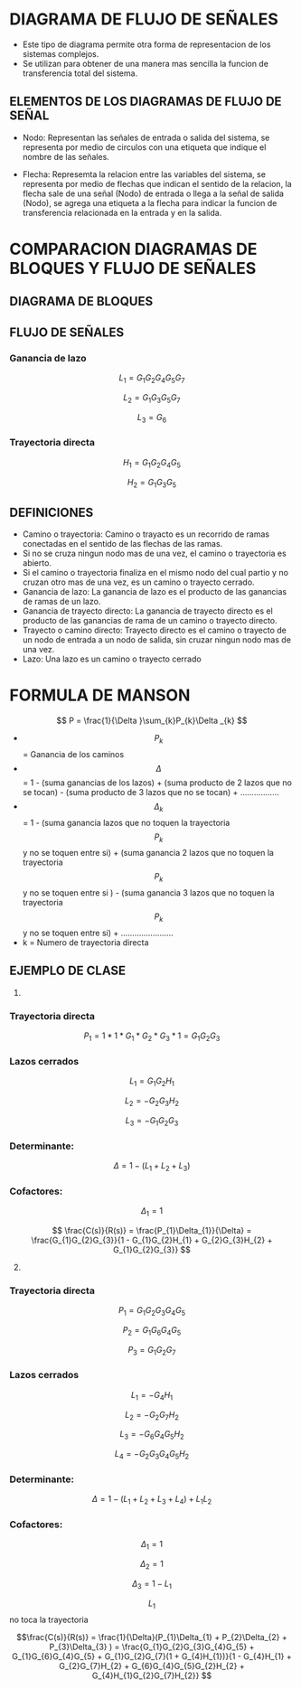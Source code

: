 # DIAGRAMA DE FLUJO DE SEÑALES 
- Este tipo de diagrama permite otra forma de representacion de los sistemas complejos.
- Se utilizan para obtener de una manera mas sencilla la funcion de transferencia total del sistema.
## ELEMENTOS DE LOS DIAGRAMAS DE FLUJO DE SEÑAL 
- Nodo: Representan las señales de entrada o salida del sistema, se representa por medio de circulos con una etiqueta que indique el nombre de las señales.



- Flecha: Represemta la relacion entre las variables del sistema, se representa por medio de flechas que indican el sentido de la relacion, la flecha sale de una señal (Nodo) de entrada o llega a la señal de salida (Nodo), se agrega una etiqueta a la flecha para indicar la funcion de transferencia relacionada en la entrada y en la salida.





# COMPARACION DIAGRAMAS DE BLOQUES Y FLUJO DE SEÑALES 
## DIAGRAMA DE BLOQUES



## FLUJO DE SEÑALES 



### Ganancia de lazo

$$ L_{1} = G_{1}G_{2}G_{4}G_{5}G_{7} $$



$$ L_{2} = G_{1}G_{3}G_{5}G_{7} $$



$$ L_{3} = G_{6} $$



### Trayectoria directa 

$$ H_{1} = G_{1}G_{2}G_{4}G_{5} $$



$$ H_{2} = G_{1}G_{3}G_{5} $$



## DEFINICIONES 
- Camino o trayectoria: Camino o trayacto es un recorrido de ramas conectadas en el sentido de las flechas de las ramas.
- Si no se cruza ningun nodo mas de una vez, el camino o trayectoria es abierto.
- Si el camino o trayectoria finaliza en el mismo nodo del cual partio y no cruzan otro mas de una vez, es un camino o trayecto cerrado.
- Ganancia de lazo: La ganancia de lazo es el producto de las ganancias de ramas de un lazo.
- Ganancia de trayecto directo: La ganancia de trayecto directo es el producto de las ganancias de rama de un camino o trayecto directo.
- Trayecto o camino directo: Trayecto directo es el camino o trayecto de un nodo de entrada a un nodo de salida, sin cruzar ningun nodo mas de una vez.
- Lazo: Una lazo es un camino o trayecto cerrado
# FORMULA DE MANSON

$$ P = \frac{1}{\Delta }\sum_{k}P_{k}\Delta _{k} $$

- $$P_{k}$$ = Ganancia de los caminos
- $$\Delta$$ = 1 - (suma ganancias de los lazos) + (suma producto de 2 lazos que no se tocan) - (suma producto de 3 lazos que no se tocan) + .................
- $$\Delta_{k}$$ = 1 - (suma ganancia lazos que no toquen la trayectoria $$P_{k}$$ y no se toquen entre si) + (suma ganancia 2 lazos que no toquen la trayectoria $$P_{k}$$ y no se toquen entre si ) - (suma ganancia 3 lazos que no toquen la trayectoria $$P_{k}$$ y no se toquen entre si) + .......................
- k = Numero de trayectoria directa
## EJEMPLO DE CLASE
1.



### Trayectoria directa 

$$ P_{1} = 1 * 1 * G_{1} * G_{2} * G_{3} * 1 = G_{1}G_{2}G_{3} $$



### Lazos cerrados 

$$ L_{1} = G_{1}G_{2}H_{1} $$



$$ L_{2} = -G_{2}G_{3}H_{2} $$



$$ L_{3} = -G_{1}G_{2}G_{3} $$



### Determinante:

$$ \Delta = 1 - (L_{1} + L_{2} + L_{3}) $$

### Cofactores:

$$ \Delta_{1} = 1 $$ 

$$ \frac{C(s)}{R(s)} = \frac{P_{1}\Delta_{1}}{\Delta} = \frac{G_{1}G_{2}G_{3}}{1 - G_{1}G_{2}H_{1} + G_{2}G_{3}H_{2} + G_{1}G_{2}G_{3}} $$

2.



### Trayectoria directa  

$$ P_{1} = G_{1}G_{2}G_{3}G_{4}G_{5} $$



$$ P_{2} = G_{1}G_{6}G_{4}G_{5} $$



$$ P_{3} = G_{1}G_{2}G_{7} $$



### Lazos cerrados

$$ L_{1} = -G_{4}H_{1} $$



$$ L_{2} = -G_{2}G_{7}H_{2} $$



$$ L_{3} = -G_{6}G_{4}G_{5}H_{2} $$



$$ L_{4} = -G_{2}G_{3}G_{4}G_{5}H_{2} $$



### Determinante:

$$ \Delta = 1 - (L_{1} + L_{2} + L_{3}+L_{4})+L_{1}L_{2} $$

### Cofactores:

$$ \Delta_{1} = 1 $$

$$ \Delta_{2} = 1 $$

$$ \Delta_{3} = 1 - L_{1} $$

$$L_{1}$$  no toca la trayectoria

$$\frac{C(s)}{R(s)} = \frac{1}{\Delta}(P_{1}\Delta_{1} + P_{2}\Delta_{2} + P_{3}\Delta_{3} ) = \frac{G_{1}G_{2}G_{3}G_{4}G_{5} + G_{1}G_{6}G_{4}G_{5} + G_{1}G_{2}G_{7}(1 + G_{4}H_{1})}{1 - G_{4}H_{1} + G_{2}G_{7}H_{2} + G_{6}G_{4}G_{5}G_{2}H_{2} + G_{4}H_{1}G_{2}G_{7}H_{2}} $$







